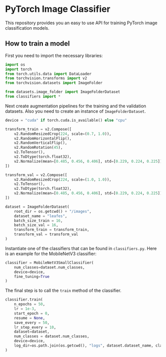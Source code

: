 # PyTorch Image Classifier

This repository provides you an easy to use API for training PyTorch image classification models.

## How to train a model

First you need to import the necessary libraries:

```python
import os
import torch
from torch.utils.data import DataLoader
from torchvision.transforms import v2
from torchvision.datasets import ImageFolder

from datasets.image_folder import ImageFolderDataset
from classifiers import *
```

Next create augmentation pipelines for the training and the validation datasets. Also you need to create an instance of `ImageFolderDataset`.

```python
device = "cuda" if torch.cuda.is_available() else "cpu"

transform_train = v2.Compose([
    v2.RandomResizedCrop(224, scale=(0.7, 1.0)),
    v2.RandomHorizontalFlip(),
    v2.RandomVerticalFlip(),
    v2.RandomRotation(45),
    v2.ToTensor(),
    v2.ToDtype(torch.float32),
    v2.Normalize(mean=[0.485, 0.456, 0.406], std=[0.229, 0.224, 0.225]),
])

transform_val = v2.Compose([
    v2.RandomResizedCrop(224, scale=(1.0, 1.0)),
    v2.ToTensor(),
    v2.ToDtype(torch.float32),
    v2.Normalize(mean=[0.485, 0.456, 0.406], std=[0.229, 0.224, 0.225]),
])

dataset = ImageFolderDataset(
    root_dir = os.getcwd() + "/images",
    dataset_name = "leafes",
    batch_size_train = 16,
    batch_size_val = 16,
    transform_train = transform_train,
    transform_val = transform_val
)
```

Instantiate one of the classifiers that can be found in `classifiers.py`. Here is an example for the MobileNetV3 classifier:

```python
classifier = MobileNetV3SmallClassifier(
    num_classes=dataset.num_classes,
    device=device,
    fine_tuning=True
)
```

The final step is to call the `train` method of the classifier.

```python
classifier.train(
    n_epochs = 50,
    lr = 1e-3,
    start_epoch = 0,
    resume = None,
    save_every = 50,
    lr_step_every = 10,
    dataset=dataset,
    num_classes = dataset.num_classes,
    device=device,
    log_dir=os.path.join(os.getcwd(), "logs", dataset.dataset_name, classifier.name),
)
```
